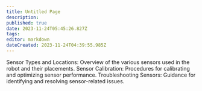 ```yaml
---
title: Untitled Page
description: 
published: true
date: 2023-11-24T05:45:26.827Z
tags: 
editor: markdown
dateCreated: 2023-11-24T04:39:55.985Z
---
```


Sensor Types and Locations: Overview of the various sensors used in the robot and their placements.
Sensor Calibration: Procedures for calibrating and optimizing sensor performance.
Troubleshooting Sensors: Guidance for identifying and resolving sensor-related issues.
